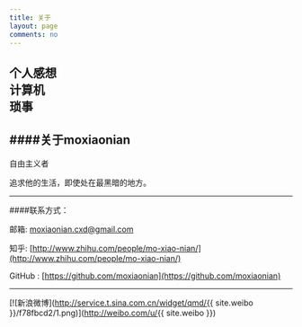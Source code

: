 ```yaml
---
title: 关于
layout: page
comments: no
---
```

个人感想  
计算机  
琐事  
---  
####关于moxiaonian  
---
自由主义者  

追求他的生活，即使处在最黑暗的地方。

---

####联系方式： 

邮箱:  moxiaonian.cxd@gmail.com  
    
知乎:  [http://www.zhihu.com/people/mo-xiao-nian/](http://www.zhihu.com/people/mo-xiao-nian/)  
  
GitHub :  [https://github.com/moxiaonian](https://github.com/moxiaonian)

---

[![新浪微博](http://service.t.sina.com.cn/widget/qmd/{{ site.weibo }}/f78fbcd2/1.png)](http://weibo.com/u/{{ site.weibo }})

